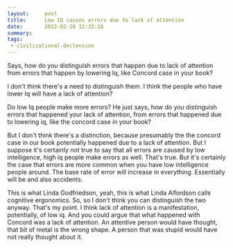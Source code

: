 ```yaml
---
layout:     post
title:      Low IQ causes errors due to lack of attention
date:       2022-02-20 12:32:18
summary:    
tags:
 - civilizational-declension
---
```


Says, how do you distinguish errors that happen due to lack of attention from errors that happen by lowering Iq, like Concord case in your book? 

I don't think there's a need to distinguish them. I think the people who have lower Iq will have a lack of attention?

Do low Iq people make more errors? He just says, how do you distinguish errors that happened your lack of attention, from errors that happened due to lowering iq, like the concord case in your book?

But I don't think there's a distinction, because presumably the the concord case in our book potentially happened due to a lack of attention. But I suppose it's certainly not true to say that all errors are caused by low intelligence, high iq people make errors as well. That's true. But it's certainly the case that errors are more common when you have low intelligence people around. The base rate of error will increase in everything. Essentially will be and also accidents.

This is what Linda Godfriedson, yeah, this is what Linda Alfordson calls cognitive ergonomics. So, so I don't think you can distinguish the two anyway. That's my point. I think lack of attention is a manifestation, potentially, of low iq. And you could argue that what happened with Concord was a lack of attention. An attentive person would have thought, that bit of metal is the wrong shape. A person that was stupid would have not really thought about it.